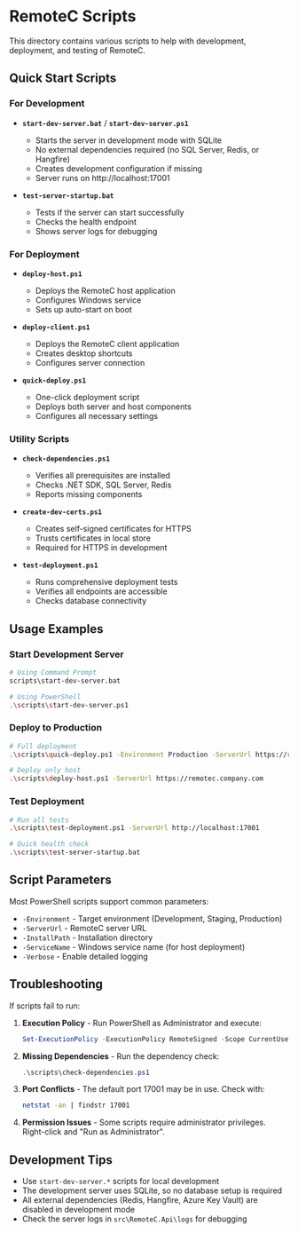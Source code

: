 # RemoteC Scripts

This directory contains various scripts to help with development, deployment, and testing of RemoteC.

## Quick Start Scripts

### For Development

- **`start-dev-server.bat`** / **`start-dev-server.ps1`**
  - Starts the server in development mode with SQLite
  - No external dependencies required (no SQL Server, Redis, or Hangfire)
  - Creates development configuration if missing
  - Server runs on http://localhost:17001

- **`test-server-startup.bat`**
  - Tests if the server can start successfully
  - Checks the health endpoint
  - Shows server logs for debugging

### For Deployment

- **`deploy-host.ps1`**
  - Deploys the RemoteC host application
  - Configures Windows service
  - Sets up auto-start on boot

- **`deploy-client.ps1`**
  - Deploys the RemoteC client application
  - Creates desktop shortcuts
  - Configures server connection

- **`quick-deploy.ps1`**
  - One-click deployment script
  - Deploys both server and host components
  - Configures all necessary settings

### Utility Scripts

- **`check-dependencies.ps1`**
  - Verifies all prerequisites are installed
  - Checks .NET SDK, SQL Server, Redis
  - Reports missing components

- **`create-dev-certs.ps1`**
  - Creates self-signed certificates for HTTPS
  - Trusts certificates in local store
  - Required for HTTPS in development

- **`test-deployment.ps1`**
  - Runs comprehensive deployment tests
  - Verifies all endpoints are accessible
  - Checks database connectivity

## Usage Examples

### Start Development Server
```bash
# Using Command Prompt
scripts\start-dev-server.bat

# Using PowerShell
.\scripts\start-dev-server.ps1
```

### Deploy to Production
```bash
# Full deployment
.\scripts\quick-deploy.ps1 -Environment Production -ServerUrl https://remotec.company.com

# Deploy only host
.\scripts\deploy-host.ps1 -ServerUrl https://remotec.company.com
```

### Test Deployment
```bash
# Run all tests
.\scripts\test-deployment.ps1 -ServerUrl http://localhost:17001

# Quick health check
.\scripts\test-server-startup.bat
```

## Script Parameters

Most PowerShell scripts support common parameters:

- `-Environment` - Target environment (Development, Staging, Production)
- `-ServerUrl` - RemoteC server URL
- `-InstallPath` - Installation directory
- `-ServiceName` - Windows service name (for host deployment)
- `-Verbose` - Enable detailed logging

## Troubleshooting

If scripts fail to run:

1. **Execution Policy** - Run PowerShell as Administrator and execute:
   ```powershell
   Set-ExecutionPolicy -ExecutionPolicy RemoteSigned -Scope CurrentUser
   ```

2. **Missing Dependencies** - Run the dependency check:
   ```powershell
   .\scripts\check-dependencies.ps1
   ```

3. **Port Conflicts** - The default port 17001 may be in use. Check with:
   ```bash
   netstat -an | findstr 17001
   ```

4. **Permission Issues** - Some scripts require administrator privileges. Right-click and "Run as Administrator".

## Development Tips

- Use `start-dev-server.*` scripts for local development
- The development server uses SQLite, so no database setup is required
- All external dependencies (Redis, Hangfire, Azure Key Vault) are disabled in development mode
- Check the server logs in `src\RemoteC.Api\logs` for debugging